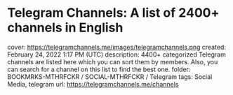 # Telegram Channels: A list of 2400+ channels in English

cover: https://telegramchannels.me/images/telegramchannels.png
created: February 24, 2022 1:17 PM (UTC)
description: 4400+ categorized Telegram channels are listed here which you can sort them by members. Also, you can search for a channel on this list to find the best one.
folder: BOOKMRKS-MTHRFCKR / SOCIAL-MTHRFCKR / Telegram
tags: Social Media, telegram
url: https://telegramchannels.me/channels